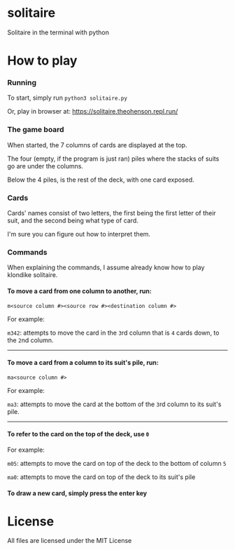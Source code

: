 # solitaire
Solitaire in the terminal with python

# How to play
### Running
To start, simply run `python3 solitaire.py`

Or, play in browser at: https://solitaire.theohenson.repl.run/

### The game board
When started, the 7 columns of cards are displayed at the top.

The four (empty, if the program is just ran) piles where the stacks of suits go are under the columns.

Below the 4 piles, is the rest of the deck, with one card exposed.

### Cards
Cards' names consist of two letters, the first being the first letter of their suit, and the second being what type of card.

I'm sure you can figure out how to interpret them.

### Commands
When explaining the commands, I assume already know how to play klondike solitaire.

#### To move a card from one column to another, run:

  `m<source column #><source row #><destination column #>`

  For example:

  `m342`: attempts to move the card in the `3`rd column that is `4` cards down, to the `2`nd column.
  
<hr>

#### To move a card from a column to its suit's pile, run:
  
  `ma<source column #>`
  
  For example:
  
  `ma3`: attempts to move the card at the bottom of the `3`rd column to its suit's pile.
 
<hr>
  
#### To refer to the card on the top of the deck, use `0`

  For example:
  
  `m05`: attempts to move the card on top of the deck to the bottom of column `5`
  
  `ma0`: attempts to move the card on top of the deck to its suit's pile

#### To draw a new card, simply press the enter key

# License
All files are licensed under the MIT License
